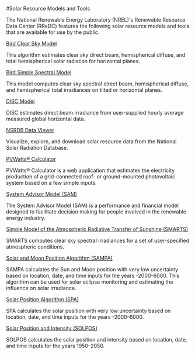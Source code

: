 #Solar Resource Models and Tools

The National Renewable Energy Laboratory (NREL)'s Renewable Resource Data Center (RReDC) features the following solar resource models and tools that are available for use by the public.

[Bird Clear Sky Model](http://rredc.nrel.gov/solar/models/clearsky/)

This algorithm estimates clear sky direct beam, hemispherical diffuse, and total hemispherical solar radiation for horizontal planes.

[Bird Simple Spectral Model](http://rredc.nrel.gov/solar/models/spectral/)

This model computes clear sky spectral direct beam, hemispherical diffuse, and hemispherical total irradiances on tilted or horizontal planes.

[DISC Model](DISC-model)

DISC estimates direct beam irradiance from user-supplied hourly average measured global horizontal data.

[NSRDB Data Viewer](www.nsrdb.nrel.gov)

Visualize, explore, and download solar resource data from the National Solar Radiation Database.

[PVWatts&reg; Calculator](http://www.nrel.gov/rredc/pvwatts/)

PVWatts&reg; Calculator is a web application that estimates the electricity production of a grid-connected roof- or ground-mounted photovoltaic system based on a few simple inputs.

[System Advisor Model (SAM)](http://sam.nrel.gov/)

The System Advisor Model (SAM) is a performance and financial model designed to facilitate decision making for people involved in the renewable energy industry.

[Simple Model of the Atmospheric Radiative Transfer of Sunshine (SMARTS)](http://www.nrel.gov/rredc/smarts/)

SMARTS computes clear sky spectral irradiances for a set of user-specified atmospheric conditions.

[Solar and Moon Position Algorithm (SAMPA)](http://www.nrel.gov/midc/sampa/)

SAMPA calculates the Sun and Moon position with very low uncertainty based on location, date, and time inputs for the years -2000–6000. This algorithm can be used for solar eclipse monitoring and estimating the influence on solar irradiance.

[Solar Position Algorithm (SPA)](http://www.nrel.gov/midc/spa/)

SPA calculates the solar position with very low uncertainty based on location, date, and time inputs for the years -2000–6000.

[Solar Position and Intensity (SOLPOS)](http://rredc.nrel.gov/solar/codesandalgorithms/solpos/)

SOLPOS calculates the solar position and intensity based on location, date, and time inputs for the years 1950–2050.
